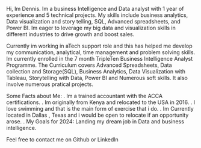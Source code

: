 Hi, Im Dennis. Im a business Intelligence and Data analyst with 1 year of experience and 5 technical projects. My skills include business analytics, Data visualization and story telling, SQL, Advanced spreadsheets, and Power BI. Im eager to leverage my big data and visualization skills in different industries to drive growth and boost sales.

Currently im working in aTech support role and this has helped me develop my communication, analytical, time management and problem solving skills. Im currently enrolled in the 7 month TripleTen Business Intelligence Analyst Programme. The Curriculum covers Advanced Spreadsheets, Data collection and Storage(SQL), Business Analytics, Data Visualization with Tableau, Storytelling with Data, Power BI and Numerous soft skills. It also involve numerous pratical projects.

Some Facts about Me:
. Im a trained accountant with the ACCA certifications.
. Im originally from Kenya and relocated to the USA in 2016.
. I love swimming and that is the main form of exercise that i do.
. Im Currently located in Dallas , Texas and i would be open to relocate if an opportunity arose.
. My Goals for 2024: Landing my dream job in Data and business intelligence.

Feel free to contact me on Github or Linkedln

<!--
**AjwangDaddy/AjwangDaddy** is a ✨ _special_ ✨ repository because its `README.md` (this file) appears on your GitHub profile.

Here are some ideas to get you started:

- 🔭 I’m currently working on ...
- 🌱 I’m currently learning ...
- 👯 I’m looking to collaborate on ...
- 🤔 I’m looking for help with ...
- 💬 Ask me about ...
- 📫 How to reach me: ...
- 😄 Pronouns: ...
- ⚡ Fun fact: ...
-->
